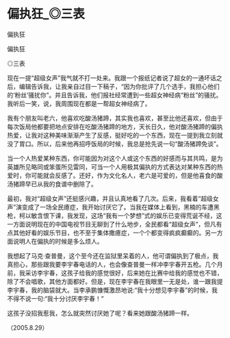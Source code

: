 # 偏执狂_◎三表

偏执狂

偏执狂

◎三表

现在一提“超级女声”我气就不打一处来。我跟一个报纸记者说了超女的一通坏话之后，编辑告诉我，让我亲自过目一下稿子，“因为你批评了几个选手，我担心他们的‘粉丝’骚扰你”。并且告诉我，他们报社经常遭到一些超女神经病“粉丝”的骚扰。我听后一笑，说，我周围现在都是一帮超女神经病了。

我有个朋友叫老六，他喜欢吃酸汤猪蹄，其实我也喜欢，甚至比他还喜欢，但由于每次饭局他都要把地点安排在吃酸汤猪蹄的地方，天长日久，他对酸汤猪蹄的偏执热爱，让我对这种美味渐渐产生了反感，挺好吃的一个东西，现在一提到我立刻就没了胃口。所以，后来他再招呼饭局的时候，我总是抢先说一句“酸汤猪蹄免谈”。

当一个人热爱某种东西，你可能因为对这个人或这个东西的好感而与其共鸣，是为英雄所见略同或笨蛋所见雷同，可当一个人用极其偏执的方式表达对某种东西的热爱时，你可能就会反感了。还好，作为文化名人，老六是可爱的，但是他喜食的酸汤猪蹄早已从我的食谱中删除了。

最初，我对“超级女声”还挺感兴趣，并且认真地看了几次。后来，我看着“超级女声”演变成了一场全民癔症，我开始讨厌它了。当我在媒体上看到，黑楠的车遭黑枪，柯以敏含恨下课，我发现，这场“我有一个梦想”式的娱乐已变得荒诞不经，这一方面说明现在的中国电视节目无聊到了什么地步，全民都看“超级女声”，但凡有点其他好看的娱乐节目，也不至于集体撒癔症，一个个都变得疯疯癫癫的。另一方面说明人在偏执的时候是多么烦人。

我想起了马克·查普曼，这个至今还在监狱里呆着的人，他可谓偏执到了极点，我真担心，那些跟我要李宇春电话的人，也会像查普曼一样冲李宇春开五枪。几个月前，我采访李宇春，这孩子给我的感觉很好，后来她在比赛中给我的感觉也不错，除了不会唱歌，其他方面都好。但是，现在李宇春在我眼里一无是处，谁一跟我提李宇春，我的脑袋就大。当李承鹏慷慨激昂地说:“我十分想见李宇春”的时候，我不得不说一句:“我十分讨厌李宇春！”

这孩子没招我惹我，怎么就突然讨厌她了呢？看来她跟酸汤猪蹄一样。

（2005.8.29）